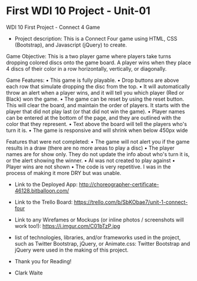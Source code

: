 # First WDI 10 Project - Unit-01
WDI 10 First Project - Connect 4 Game

- Project description:
This is a Connect Four game using HTML, CSS (Bootstrap), and Javascript (jQuery) to create.

Game Objective: This is a two player game where players take turns dropping colored discs onto the game board. A player wins when they place 4 discs of their color in a row horizontally, vertically, or diagonally. 

Game Features: 
• This game is fully playable. 
• Drop buttons are above each row that simulate dropping the disc from the top.
• It will automatically throw an alert when a player wins, and it will tell you which player (Red or Black) won the game. 
• The game can be reset by using the reset button. This will clear the board, and maintain the order of players. It starts with    the player that did not play last (or that did not win the game).
• Player names can be entered at the bottom of the page, and they are outlined with the color that they represent.
• Text above the board will tell the players who's turn it is.
• The game is responsive and will shrink when below 450px wide

Features that were not completed:
• The game will not alert you if the game results in a draw (there are no more areas to play a disc)
• The player names are for show only. They do not update the info about who's turn it is, or the alert showing the winner.
• AI was not created to play against
• Player wins are not shown
• The code is very repetitive. I was in the process of making it more DRY but was unable.

- Link to the Deployed App:
http://choreographer-certificate-46128.bitballoon.com/

- Link to the Trello Board:
https://trello.com/b/SbKObae7/unit-1-connect-four

- Link to any Wirefames or Mockups (or inline photos / screenshots will work too!):
https://i.imgur.com/C01bTzP.jpg

- list of technologies, libraries, and/or frameworks used in the project, such as Twitter Bootstrap, jQuery, or Animate.css:
Twitter Bootstrap and jQuery were used in the making of this project.

- Thank you for Reading!
- Clark Waite
